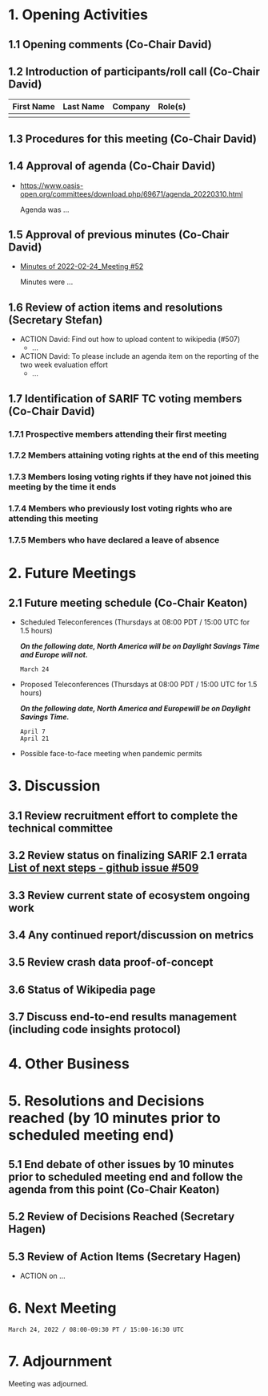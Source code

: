 # 1. Opening Activities

## 1.1 Opening comments (Co-Chair David)

## 1.2 Introduction of participants/roll call (Co-Chair David)

| First Name | Last Name | Company          | Role(s)                 |
|:-----------|:----------|:-----------------|:------------------------|
|            |           |                  |                         |

## 1.3 Procedures for this meeting (Co-Chair David)

## 1.4 Approval of agenda (Co-Chair David)

* https://www.oasis-open.org/committees/download.php/69671/agenda_20220310.html

  Agenda was ...

## 1.5 Approval of previous minutes (Co-Chair David)

* [Minutes of 2022-02-24_Meeting #52](https://www.oasis-open.org/committees/document.php?document_id=69668&wg_abbrev=sarif)

  Minutes were ... 

## 1.6 Review of action items and resolutions (Secretary Stefan)

* ACTION David: Find out how to upload content to wikipedia (#507)
  * ...
* ACTION David: To please include an agenda item on the reporting of the two week evaluation effort
  * ...

## 1.7 Identification of SARIF TC voting members (Co-Chair David)

### 1.7.1 Prospective members attending their first meeting

### 1.7.2 Members attaining voting rights at the end of this meeting

### 1.7.3 Members losing voting rights if they have not joined this meeting by the time it ends

### 1.7.4 Members who previously lost voting rights who are attending this meeting

### 1.7.5 Members who have declared a leave of absence

# 2. Future Meetings

## 2.1 Future meeting schedule (Co-Chair Keaton)

- Scheduled Teleconferences (Thursdays at 08:00 PDT / 15:00 UTC for 1.5 hours)

    ***On the following date, North America will be on Daylight Savings Time and Europe will not.***
    ```
    March 24
    ```
- Proposed Teleconferences (Thursdays at 08:00 PDT / 15:00 UTC for 1.5 hours)

    ***On the following date, North America and Europewill be on Daylight Savings Time.***
    ```
    April 7
    April 21
    ```
- Possible face-to-face meeting when pandemic permits

# 3. Discussion

## 3.1 Review recruitment effort to complete the technical committee

## 3.2 Review status on finalizing SARIF 2.1 errata [List of next steps - github issue #509](https://github.com/oasis-tcs/sarif-spec/issues/509)

## 3.3 Review current state of ecosystem ongoing work

## 3.4 Any continued report/discussion on metrics

## 3.5 Review crash data proof-of-concept

## 3.6 Status of Wikipedia page

## 3.7 Discuss end-to-end results management (including code insights protocol)

# 4. Other Business

# 5. Resolutions and Decisions reached (by 10 minutes prior to scheduled meeting end)

## 5.1 End debate of other issues by 10 minutes prior to scheduled meeting end and follow the agenda from this point (Co-Chair Keaton)

## 5.2 Review of Decisions Reached (Secretary Hagen)

## 5.3 Review of Action Items (Secretary Hagen)

* ACTION on ...

# 6. Next Meeting
  ```
  March 24, 2022 / 08:00-09:30 PT / 15:00-16:30 UTC
  ```

# 7. Adjournment

Meeting was adjourned.
